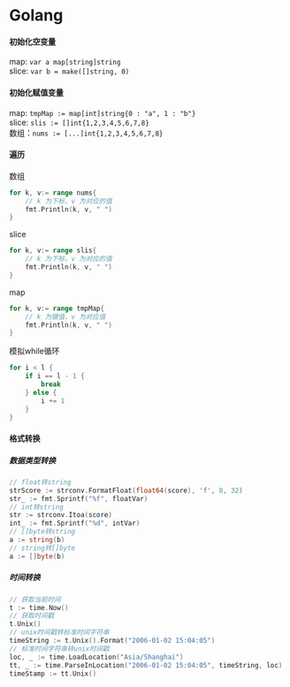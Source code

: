 # Golang

#### 初始化空变量
map: `var a map[string]string`  
slice: `var b = make([]string, 0)`

#### 初始化赋值变量
map: `tmpMap := map[int]string{0 : "a", 1 : "b"}`  
slice: `slis := []int{1,2,3,4,5,6,7,8}`  
数组：`nums := [...]int{1,2,3,4,5,6,7,8}`
 
#### 遍历
数组
```go
for k, v:= range nums{
    // k 为下标，v 为对应的值
    fmt.Println(k, v, " ")
}
```
slice
```go
for k, v:= range slis{
    // k 为下标，v 为对应的值
    fmt.Println(k, v, " ")
}
```
map
```go
for k, v:= range tmpMap{
    // k 为键值，v 为对应值
    fmt.Println(k, v, " ")
}
```
模拟while循环
```go
for i < l {
	if i == l - 1 {
		break
	} else {
		i += 1
	}
}
```


#### 格式转换
##### 数据类型转换
```go
// float转string
strScore := strconv.FormatFloat(float64(score), 'f', 0, 32)
str_ := fmt.Sprintf("%f", floatVar)
// int转string
str := strconv.Itoa(score)
int_ := fmt.Sprintf("%d", intVar)
// []byte转string
a := string(b)
// string转[]byte
a := []byte(b)
```

##### 时间转换

#### 
```go
// 获取当前时间
t := time.Now()
// 获取时间戳
t.Unix()
// unix时间戳转标准时间字符串
timeString := t.Unix().Format("2006-01-02 15:04:05")
// 标准时间字符串转unix时间戳
loc, _ := time.LoadLocation("Asia/Shanghai")
tt, _ := time.ParseInLocation("2006-01-02 15:04:05", timeString, loc)
timeStamp := tt.Unix()
```
